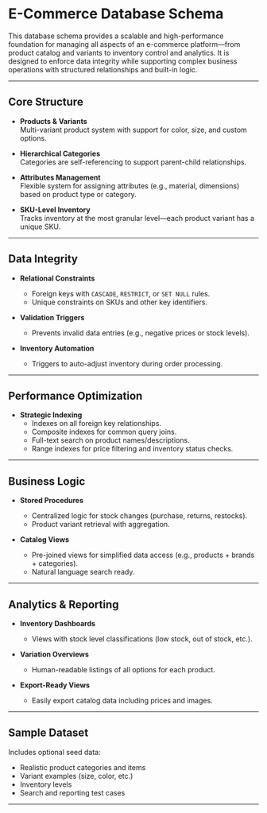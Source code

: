 # E-Commerce Database Schema

This database schema provides a scalable and high-performance foundation for managing all aspects of an e-commerce platform—from product catalog and variants to inventory control and analytics. It is designed to enforce data integrity while supporting complex business operations with structured relationships and built-in logic.

---

## Core Structure

- **Products & Variants**  
  Multi-variant product system with support for color, size, and custom options.

- **Hierarchical Categories**  
  Categories are self-referencing to support parent-child relationships.

- **Attributes Management**  
  Flexible system for assigning attributes (e.g., material, dimensions) based on product type or category.

- **SKU-Level Inventory**  
  Tracks inventory at the most granular level—each product variant has a unique SKU.

---

## Data Integrity

- **Relational Constraints**
  - Foreign keys with `CASCADE`, `RESTRICT`, or `SET NULL` rules.
  - Unique constraints on SKUs and other key identifiers.

- **Validation Triggers**
  - Prevents invalid data entries (e.g., negative prices or stock levels).

- **Inventory Automation**
  - Triggers to auto-adjust inventory during order processing.

---

##  Performance Optimization

- **Strategic Indexing**
  - Indexes on all foreign key relationships.
  - Composite indexes for common query joins.
  - Full-text search on product names/descriptions.
  - Range indexes for price filtering and inventory status checks.

---

##  Business Logic

- **Stored Procedures**
  - Centralized logic for stock changes (purchase, returns, restocks).
  - Product variant retrieval with aggregation.

- **Catalog Views**
  - Pre-joined views for simplified data access (e.g., products + brands + categories).
  - Natural language search ready.

---

##  Analytics & Reporting

- **Inventory Dashboards**
  - Views with stock level classifications (low stock, out of stock, etc.).

- **Variation Overviews**
  - Human-readable listings of all options for each product.

- **Export-Ready Views**
  - Easily export catalog data including prices and images.

---

##  Sample Dataset

Includes optional seed data:
- Realistic product categories and items
- Variant examples (size, color, etc.)
- Inventory levels
- Search and reporting test cases

---

